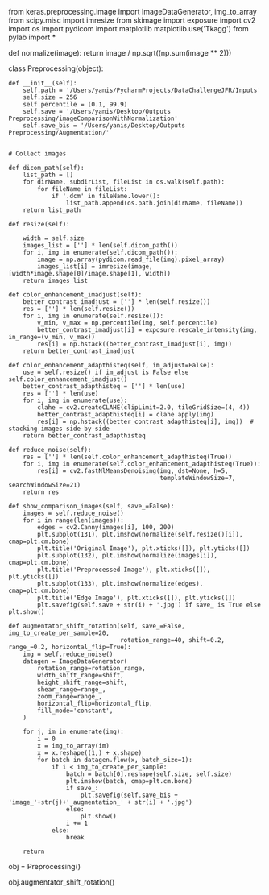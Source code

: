 
from keras.preprocessing.image import ImageDataGenerator,  img_to_array
from scipy.misc import imresize
from skimage import exposure
import cv2
import os
import pydicom
import matplotlib
matplotlib.use('Tkagg')
from pylab import *


def normalize(image):
    return image / np.sqrt((np.sum(image ** 2)))


class Preprocessing(object):

    def __init__(self):
        self.path = '/Users/yanis/PycharmProjects/DataChallengeJFR/Inputs'
        self.size = 256
        self.percentile = (0.1, 99.9)
        self.save = '/Users/yanis/Desktop/Outputs Preprocessing/imageComparisonWithNormalization'
        self.save_bis = '/Users/yanis/Desktop/Outputs Preprocessing/Augmentation/'


    # Collect images

    def dicom_path(self):
        list_path = []
        for dirName, subdirList, fileList in os.walk(self.path):
            for fileName in fileList:
                if '.dcm' in fileName.lower():
                    list_path.append(os.path.join(dirName, fileName))
        return list_path

    def resize(self):

        width = self.size
        images_list = [''] * len(self.dicom_path())
        for i, img in enumerate(self.dicom_path()):
            image = np.array(pydicom.read_file(img).pixel_array)
            images_list[i] = imresize(image, [width*image.shape[0]/image.shape[1], width])
        return images_list

    def color_enhancement_imadjust(self):
        better_contrast_imadjust = [''] * len(self.resize())
        res = [''] * len(self.resize())
        for i, img in enumerate(self.resize()):
            v_min, v_max = np.percentile(img, self.percentile)
            better_contrast_imadjust[i] = exposure.rescale_intensity(img, in_range=(v_min, v_max))
            res[i] = np.hstack((better_contrast_imadjust[i], img))
        return better_contrast_imadjust

    def color_enhancement_adapthisteq(self, im_adjust=False):
        use = self.resize() if im_adjust is False else self.color_enhancement_imadjust()
        better_contrast_adapthisteq = [''] * len(use)
        res = [''] * len(use)
        for i, img in enumerate(use):
            clahe = cv2.createCLAHE(clipLimit=2.0, tileGridSize=(4, 4))
            better_contrast_adapthisteq[i] = clahe.apply(img)
            res[i] = np.hstack((better_contrast_adapthisteq[i], img))  # stacking images side-by-side
        return better_contrast_adapthisteq

    def reduce_noise(self):
        res = [''] * len(self.color_enhancement_adapthisteq(True))
        for i, img in enumerate(self.color_enhancement_adapthisteq(True)):
            res[i] = cv2.fastNlMeansDenoising(img, dst=None, h=5,
                                              templateWindowSize=7, searchWindowSize=21)
        return res

    def show_comparison_images(self, save_=False):
        images = self.reduce_noise()
        for i in range(len(images)):
            edges = cv2.Canny(images[i], 100, 200)
            plt.subplot(131), plt.imshow(normalize(self.resize()[i]), cmap=plt.cm.bone)
            plt.title('Original Image'), plt.xticks([]), plt.yticks([])
            plt.subplot(132), plt.imshow(normalize(images[i]), cmap=plt.cm.bone)
            plt.title('Preprocessed Image'), plt.xticks([]), plt.yticks([])
            plt.subplot(133), plt.imshow(normalize(edges), cmap=plt.cm.bone)
            plt.title('Edge Image'), plt.xticks([]), plt.yticks([])
            plt.savefig(self.save + str(i) + '.jpg') if save_ is True else plt.show()

    def augmentator_shift_rotation(self, save_=False, img_to_create_per_sample=20,
                                   rotation_range=40, shift=0.2, range_=0.2, horizontal_flip=True):
        img = self.reduce_noise()
        datagen = ImageDataGenerator(
            rotation_range=rotation_range,
            width_shift_range=shift,
            height_shift_range=shift,
            shear_range=range_,
            zoom_range=range_,
            horizontal_flip=horizontal_flip,
            fill_mode='constant',
        )

        for j, im in enumerate(img):
            i = 0
            x = img_to_array(im)
            x = x.reshape((1,) + x.shape)
            for batch in datagen.flow(x, batch_size=1):
                if i < img_to_create_per_sample:
                    batch = batch[0].reshape(self.size, self.size)
                    plt.imshow(batch, cmap=plt.cm.bone)
                    if save_:
                        plt.savefig(self.save_bis + 'image_'+str(j)+'_augmentation_' + str(i) + '.jpg')
                    else:
                        plt.show()
                    i += 1
                else:
                    break

        return




obj = Preprocessing()

obj.augmentator_shift_rotation()

